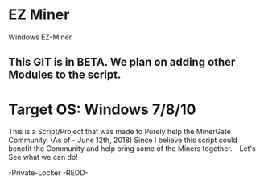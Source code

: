 # EZ Miner
Windows EZ-Miner

## This GIT is in BETA. We plan on adding other Modules to the script.

# Target OS: Windows 7/8/10

This is a Script/Project that was made to Purely help the MinerGate Community. (As of - June 12th, 2018) Since I believe this script could benefit the Community and help bring some of the Miners together. - Let's See what we can do!

-Private-Locker
   -REDD-
